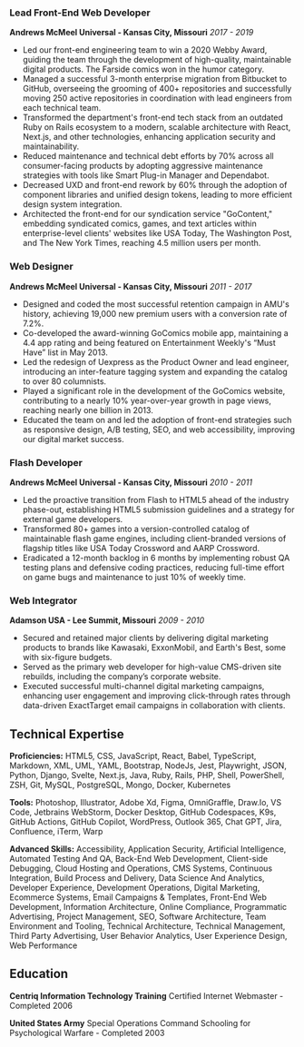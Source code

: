 ### Lead Front-End Web Developer
**Andrews McMeel Universal - Kansas City, Missouri**
*2017 - 2019*

- Led our front-end engineering team to win a 2020 Webby Award, guiding the team through the development of high-quality, maintainable digital products. The Farside comics won in the humor category.
- Managed a successful 3-month enterprise migration from Bitbucket to GitHub, overseeing the grooming of 400+ repositories and successfully moving 250 active repositories in coordination with lead engineers from each technical team.
- Transformed the department's front-end tech stack from an outdated Ruby on Rails ecosystem to a modern, scalable architecture with React, Next.js, and other technologies, enhancing application security and maintainability.
- Reduced maintenance and technical debt efforts by 70% across all consumer-facing products by adopting aggressive maintenance strategies with tools like Smart Plug-in Manager and Dependabot.
- Decreased UXD and front-end rework by 60% through the adoption of component libraries and unified design tokens, leading to more efficient design system integration.
- Architected the front-end for our syndication service "GoContent," embedding syndicated comics, games, and text articles within enterprise-level clients' websites like USA Today, The Washington Post, and The New York Times, reaching 4.5 million users per month.

### Web Designer
**Andrews McMeel Universal - Kansas City, Missouri**
*2011 - 2017*

- Designed and coded the most successful retention campaign in AMU's history, achieving 19,000 new premium users with a conversion rate of 7.2%.
- Co-developed the award-winning GoComics mobile app, maintaining a 4.4 app rating and being featured on Entertainment Weekly's “Must Have” list in May 2013.
- Led the redesign of Uexpress as the Product Owner and lead engineer, introducing an inter-feature tagging system and expanding the catalog to over 80 columnists.
- Played a significant role in the development of the GoComics website, contributing to a nearly 10% year-over-year growth in page views, reaching nearly one billion in 2013.
- Educated the team on and led the adoption of front-end strategies such as responsive design, A/B testing, SEO, and web accessibility, improving our digital market success.

### Flash Developer
**Andrews McMeel Universal - Kansas City, Missouri**
*2010 - 2011*

- Led the proactive transition from Flash to HTML5 ahead of the industry phase-out, establishing HTML5 submission guidelines and a strategy for external game developers.
- Transformed 80+ games into a version-controlled catalog of maintainable flash game engines, including client-branded versions of flagship titles like USA Today Crossword and AARP Crossword.
- Eradicated a 12-month backlog in 6 months by implementing robust QA testing plans and defensive coding practices, reducing full-time effort on game bugs and maintenance to just 10% of weekly time.

### Web Integrator
**Adamson USA - Lee Summit, Missouri**
*2009 - 2010*

- Secured and retained major clients by delivering digital marketing products to brands like Kawasaki, ExxonMobil, and Earth's Best, some with six-figure budgets.
- Served as the primary web developer for high-value CMS-driven site rebuilds, including the company’s corporate website.
- Executed successful multi-channel digital marketing campaigns, enhancing user engagement and improving click-through rates through data-driven ExactTarget email campaigns in collaboration with clients.

## Technical Expertise

**Proficiencies:** HTML5, CSS, JavaScript, React, Babel, TypeScript, Markdown, XML, UML, YAML, Bootstrap, NodeJs, Jest, Playwright, JSON, Python, Django, Svelte, Next.js, Java, Ruby, Rails, PHP, Shell, PowerShell, ZSH, Git, MySQL, PostgreSQL, Mongo, Docker, Kubernetes

**Tools:** Photoshop, Illustrator, Adobe Xd, Figma, OmniGraffle, Draw.Io, VS Code, Jetbrains WebStorm, Docker Desktop, GitHub Codespaces, K9s, GitHub Actions, GitHub Copilot, WordPress, Outlook 365, Chat GPT, Jira, Confluence, iTerm, Warp

**Advanced Skills:** Accessibility, Application Security, Artificial Intelligence, Automated Testing And QA, Back-End Web Development, Client-side Debugging, Cloud Hosting and Operations, CMS Systems, Continuous Integration, Build Process and Delivery, Data Science And Analytics, Developer Experience, Development Operations, Digital Marketing, Ecommerce Systems, Email Campaigns & Templates, Front-End Web Development, Information Architecture, Online Compliance, Programmatic Advertising, Project Management, SEO, Software Architecture, Team Environment and Tooling, Technical Architecture, Technical Management, Third Party Advertising, User Behavior Analytics, User Experience Design, Web Performance

## Education

**Centriq Information Technology Training**
Certified Internet Webmaster - Completed 2006

**United States Army**
Special Operations Command Schooling for Psychological Warfare - Completed 2003
